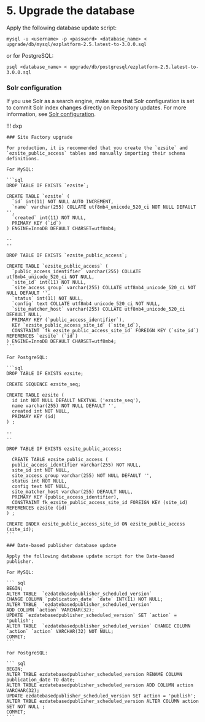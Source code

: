 # 5. Upgrade the database

Apply the following database update script:

`mysql -u <username> -p <password> <database_name> < upgrade/db/mysql/ezplatform-2.5.latest-to-3.0.0.sql`

or for PostgreSQL:

`psql <database_name> < upgrade/db/postgresql/ezplatform-2.5.latest-to-3.0.0.sql`

### Solr configuration

If you use Solr as a search engine, make sure that Solr configuration is set to commit Solr index changes directly on Repository updates.
For more information, see [Solr configuration](../guide/search/solr/#further-configuration).

!!! dxp

    ### Site Factory upgrade

    For production, it is recommended that you create the `ezsite` and `ezsite_public_access` tables and manually importing their schema definitions.
    
    For MySQL:
    
    ```sql
    DROP TABLE IF EXISTS `ezsite`;
    
    CREATE TABLE `ezsite` (
      `id` int(11) NOT NULL AUTO_INCREMENT,
      `name` varchar(255) COLLATE utf8mb4_unicode_520_ci NOT NULL DEFAULT '',
      `created` int(11) NOT NULL,
      PRIMARY KEY (`id`)
    ) ENGINE=InnoDB DEFAULT CHARSET=utf8mb4;
    
    --
    --
    
    DROP TABLE IF EXISTS `ezsite_public_access`;
    
    CREATE TABLE `ezsite_public_access` (
      `public_access_identifier` varchar(255) COLLATE utf8mb4_unicode_520_ci NOT NULL,
      `site_id` int(11) NOT NULL,
      `site_access_group` varchar(255) COLLATE utf8mb4_unicode_520_ci NOT NULL DEFAULT '',
      `status` int(11) NOT NULL,
      `config` text COLLATE utf8mb4_unicode_520_ci NOT NULL,
      `site_matcher_host` varchar(255) COLLATE utf8mb4_unicode_520_ci DEFAULT NULL,
      PRIMARY KEY (`public_access_identifier`),
      KEY `ezsite_public_access_site_id` (`site_id`),
      CONSTRAINT `fk_ezsite_public_access_site_id` FOREIGN KEY (`site_id`) REFERENCES `ezsite` (`id`)
    ) ENGINE=InnoDB DEFAULT CHARSET=utf8mb4;
    ```
    
    For PostgreSQL:
    
    ```sql
    DROP TABLE IF EXISTS ezsite;
    
    CREATE SEQUENCE ezsite_seq;
    
    CREATE TABLE ezsite (
      id int NOT NULL DEFAULT NEXTVAL ('ezsite_seq'),
      name varchar(255) NOT NULL DEFAULT '',
      created int NOT NULL,
      PRIMARY KEY (id)
    ) ;
    
    --
    --
    
    DROP TABLE IF EXISTS ezsite_public_access;
    
      CREATE TABLE ezsite_public_access (
      public_access_identifier varchar(255) NOT NULL,
      site_id int NOT NULL,
      site_access_group varchar(255) NOT NULL DEFAULT '',
      status int NOT NULL,
      config text NOT NULL,
      site_matcher_host varchar(255) DEFAULT NULL,
      PRIMARY KEY (public_access_identifier),
      CONSTRAINT fk_ezsite_public_access_site_id FOREIGN KEY (site_id) REFERENCES ezsite (id)
    ) ;
    
    CREATE INDEX ezsite_public_access_site_id ON ezsite_public_access (site_id);
    ```

    ### Date-based publisher database update

    Apply the following database update script for the Date-based publisher.

    For MySQL:

    ``` sql
    BEGIN;
    ALTER TABLE  `ezdatebasedpublisher_scheduled_version`
    CHANGE COLUMN `publication_date` `date` INT(11) NOT NULL;
    ALTER TABLE  `ezdatebasedpublisher_scheduled_version`
    ADD COLUMN `action` VARCHAR(32);
    UPDATE `ezdatebasedpublisher_scheduled_version` SET `action` = 'publish';
    ALTER TABLE  `ezdatebasedpublisher_scheduled_version` CHANGE COLUMN `action` `action` VARCHAR(32) NOT NULL;
    COMMIT;
    ```

    For PostgreSQL:

    ``` sql
    BEGIN;
    ALTER TABLE ezdatebasedpublisher_scheduled_version RENAME COLUMN publication_date TO date;
    ALTER TABLE ezdatebasedpublisher_scheduled_version ADD COLUMN action VARCHAR(32);
    UPDATE ezdatebasedpublisher_scheduled_version SET action = 'publish';
    ALTER TABLE ezdatebasedpublisher_scheduled_version ALTER COLUMN action SET NOT NULL ;
    COMMIT;
    ```
